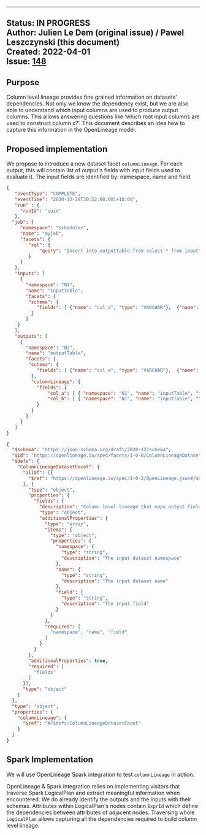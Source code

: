 <!-- SPDX-License-Identifier: Apache-2.0 -->

---
Status: IN PROGRESS  
Author: Julien Le Dem (original issue) / Pawel Leszczynski (this document)  
Created: 2022-04-01  
Issue: [148](https://github.com/OpenLineage/OpenLineage/issues/148)
---

## Purpose

Column level lineage provides fine grained information on datasets' dependencies. Not only we know the dependency exist, but we are also able to understand which input columns are used to produce output columns. This allows answering questions like ‘which root input columns are used to construct column x?’. This document describes an idea how to capture this information in the OpenLineage model.

## Proposed implementation

We propose to introduce a new dataset facet `columnLineage`. For each output, this will contain list of output's fields with input fields used to evaluate it. The input fields are identified by: namespace, name and field.

```json
{
   "eventType": "COMPLETE",
   "eventTime": "2020-12-28T20:52:00.001+10:00",
   "run" : {
     "runId": "uuid"
   },
  "job": {
     "namespace": "scheduler",
     "name": "myjob",
     "facets": {
        "sql": {
            "query": "Insert into outputTable from select * from inputTable"
        }
     }
   },
   "inputs": [
     { 
       "namespace": "N1",
       "name": "inputTable",
       "facets": {
        "schema": {
           "fields": [ {"name": "col_a", "type": "VARCHAR"},  {"name": "col_b", "type": "int"}]
         }
       }
    }
   ],
   "outputs": [
     { 
       "namespace": "N2",
       "name": "outputTable",
       "facets": {
        "schema": {
           "fields": [ {"name": "col_a", "type": "VARCHAR"},  {"name": "col_b", "type": "int"}]
         },
         "columnLineage": {
           "fields": {
               "col_a": [ { "namespace": "N1", "name": "inputTable", "field": "col_a"} ],
               "col_b": [ { "namespace": "N1", "name": "inputTable", "field": "col_b" } ]
           }
         }
       }
     }
   ]
}
```

```json
{
  "$schema": "https://json-schema.org/draft/2020-12/schema",
  "$id": "https://openlineage.io/spec/facets/1-0-0/ColumnLineageDatasetFacet.json",
  "$defs": {
    "ColumnLineageDatasetFacet": {
      "allOf": [{
        "$ref": "https://openlineage.io/spec/1-0-2/OpenLineage.json#/$defs/DatasetFacet"
      }, {
        "type": "object",
        "properties": {
          "fields": {
            "description": "Column level lineage that maps output fields into input fields used to evaluate them.",
            "type": "object",
            "additionalProperties": {
              "type": "array",
              "items": {
                "type": "object",
                "properties": {
                  "namespace": {
                    "type": "string",
                    "description": "The input dataset namespace"
                  },
                  "name": {
                    "type": "string",
                    "description": "The input dataset name"
                  },
                  "field": {
                    "type": "string",
                    "description": "The input field"
                  }
                }
              },
              "required": [
                "namespace", "name", "field"
              ]
            }      
          }    
        },
        "additionalProperties": true,
        "required": [
          "fields"
        ]
      }],
      "type": "object"
    }
  },
  "type": "object",
  "properties": {
    "columnLineage": {
      "$ref": "#/$defs/ColumnLineageDatasetFacet"
    }
  }
}
```


## Spark Implementation

We will use OpenLineage Spark integration to test `columnLineage` in action. 

OpenLineage & Spark integration relies on implementing visitors that traverse Spark LogicalPlan and extract meaningful information when encountered. We do already identify the outputs and the inputs with their schemas. Attributes within LogicalPlan's nodes contain `ExprId` which define the dependencies between attributes of adjacent nodes. Traversing whole `LogicalPlan` allows capturing all the dependencies required to build column level lineage.

